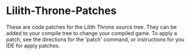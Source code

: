 # Lilith-Throne-Patches

These are code patches for the Lilith Throne source tree. They can be added to your compile tree to change your compiled game. To apply a patch, see the directions for the 'patch' command, or instructions for you IDE for apply patches.
